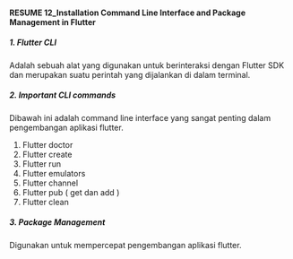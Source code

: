 #### RESUME 12_Installation Command Line Interface and Package Management in Flutter
##### 1. Flutter CLI
Adalah sebuah alat yang digunakan untuk berinteraksi dengan Flutter SDK dan merupakan suatu perintah yang dijalankan di dalam terminal.

##### 2. Important CLI commands
Dibawah ini adalah command line interface yang sangat penting dalam pengembangan aplikasi flutter.
1. Flutter doctor
2. Flutter create
3. Flutter run
4. Flutter emulators
5. Flutter channel
6. Flutter pub ( get dan add )
7. Flutter clean

##### 3. Package Management
Digunakan untuk mempercepat pengembangan aplikasi flutter.
